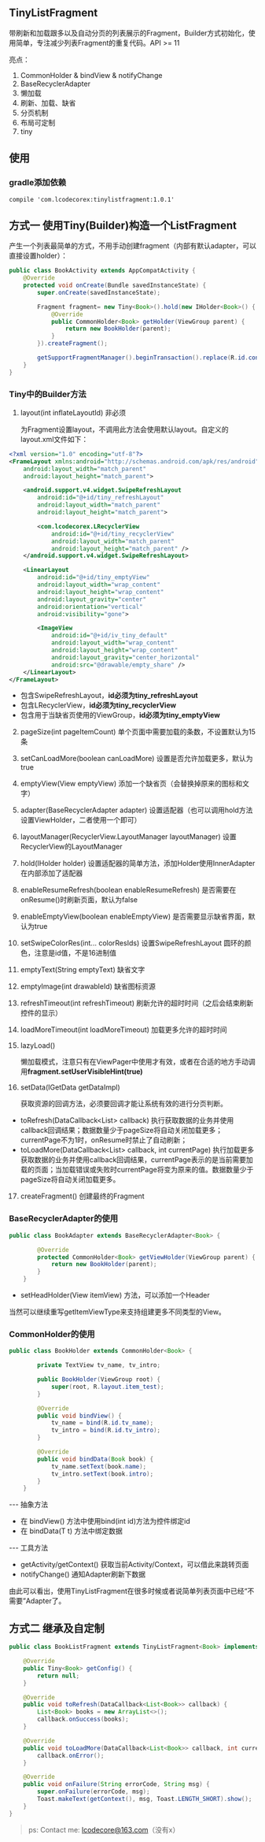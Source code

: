 ## TinyListFragment
带刷新和加载跟多以及自动分页的列表展示的Fragment，Builder方式初始化，使用简单，专注减少列表Fragment的重复代码。API >= 11

亮点：
1. CommonHolder & bindView & notifyChange
2. BaseRecyclerAdapter
3. 懒加载
4. 刷新、加载、缺省
5. 分页机制
6. 布局可定制
7. tiny

## 使用
### gradle添加依赖
```
compile 'com.lcodecorex:tinylistfragment:1.0.1'
```

## 方式一  使用Tiny(Builder)构造一个ListFragment
产生一个列表最简单的方式，不用手动创建fragment（内部有默认adapter，可以直接设置holder）：
```java
public class BookActivity extends AppCompatActivity {
    @Override
    protected void onCreate(Bundle savedInstanceState) {
        super.onCreate(savedInstanceState);

        Fragment fragment= new Tiny<Book>().hold(new IHolder<Book>() {
            @Override
            public CommonHolder<Book> getHolder(ViewGroup parent) {
                return new BookHolder(parent);
            }
        }).createFragment();

        getSupportFragmentManager().beginTransaction().replace(R.id.content, fragment).commit();
    }
}
```

### Tiny中的Builder方法
1. layout(int inflateLayoutId)   非必须

    为Fragment设置layout，不调用此方法会使用默认layout。自定义的layout.xml文件如下：
```xml
<?xml version="1.0" encoding="utf-8"?>
<FrameLayout xmlns:android="http://schemas.android.com/apk/res/android"
    android:layout_width="match_parent"
    android:layout_height="match_parent">

    <android.support.v4.widget.SwipeRefreshLayout
        android:id="@+id/tiny_refreshLayout"
        android:layout_width="match_parent"
        android:layout_height="match_parent">

        <com.lcodecorex.LRecyclerView
            android:id="@+id/tiny_recyclerView"
            android:layout_width="match_parent"
            android:layout_height="match_parent" />
    </android.support.v4.widget.SwipeRefreshLayout>

    <LinearLayout
        android:id="@+id/tiny_emptyView"
        android:layout_width="wrap_content"
        android:layout_height="wrap_content"
        android:layout_gravity="center"
        android:orientation="vertical"
        android:visibility="gone">

        <ImageView
            android:id="@+id/iv_tiny_default"
            android:layout_width="wrap_content"
            android:layout_height="wrap_content"
            android:layout_gravity="center_horizontal"
            android:src="@drawable/empty_share" />
    </LinearLayout>
</FrameLayout>
```

- 包含SwipeRefreshLayout，**id必须为tiny_refreshLayout**
- 包含LRecyclerView，**id必须为tiny_recyclerView**
- 包含用于当缺省页使用的ViewGroup，**id必须为tiny_emptyView**

2. pageSize(int pageItemCount) 单个页面中需要加载的条数，不设置默认为15条
3. setCanLoadMore(boolean canLoadMore)  设置是否允许加载更多，默认为true
4. emptyView(View emptyView)  添加一个缺省页（会替换掉原来的图标和文字）
5. adapter(BaseRecyclerAdapter<T> adapter) 设置适配器（也可以调用hold方法设置ViewHolder，二者使用一个即可）
6. layoutManager(RecyclerView.LayoutManager layoutManager) 设置RecyclerView的LayoutManager
7. hold(IHolder<T> holder) 设置适配器的简单方法，添加Holder使用InnerAdapter在内部添加了适配器
8. enableResumeRefresh(boolean enableResumeRefresh)  是否需要在onResume()时刷新页面，默认为false
9. enableEmptyView(boolean enableEmptyView) 是否需要显示缺省界面，默认为true
10. setSwipeColorRes(int... colorResIds) 设置SwipeRefreshLayout 圆环的颜色，注意是id值，不是16进制值
11. emptyText(String emptyText) 缺省文字
12. emptyImage(int drawableId)  缺省图标资源
13. refreshTimeout(int refreshTimeout)  刷新允许的超时时间（之后会结束刷新控件的显示）
14. loadMoreTimeout(int loadMoreTimeout) 加载更多允许的超时时间
15. lazyLoad()  

    懒加载模式，注意只有在ViewPager中使用才有效，或者在合适的地方手动调用**fragment.setUserVisibleHint(true)**

16. setData(IGetData<T> getDataImpl) 

    获取资源的回调方法，必须要回调才能让系统有效的进行分页判断。
- toRefresh(DataCallback<List<Bean>> callback)  执行获取数据的业务并使用callback回调结果；数据数量少于pageSize将自动关闭加载更多；currentPage不为1时，onResume时禁止了自动刷新；
- toLoadMore(DataCallback<List<Bean>> callback, int currentPage) 执行加载更多获取数据的业务并使用callback回调结果，currentPage表示的是当前需要加载的页面；当加载错误或失败时currentPage将变为原来的值。数据数量少于pageSize将自动关闭加载更多。

17. createFragment()  创建最终的Fragment


### BaseRecyclerAdapter的使用
```java
public class BookAdapter extends BaseRecyclerAdapter<Book> {

        @Override
        protected CommonHolder<Book> getViewHolder(ViewGroup parent) {
            return new BookHolder(parent);
        }
    }
```
- setHeadHolder(View itemView) 方法，可以添加一个Header

当然可以继续重写getItemViewType来支持组建更多不同类型的View。

### CommonHolder的使用
```java
public class BookHolder extends CommonHolder<Book> {

        private TextView tv_name, tv_intro;

        public BookHolder(ViewGroup root) {
            super(root, R.layout.item_test);
        }

        @Override
        public void bindView() {
            tv_name = bind(R.id.tv_name);
            tv_intro = bind(R.id.tv_intro);
        }

        @Override
        public void bindData(Book book) {
            tv_name.setText(book.name);
            tv_intro.setText(book.intro);
        }
    }
```

--- 抽象方法
- 在 bindView() 方法中使用bind(int id)方法为控件绑定id
- 在 bindData(T t) 方法中绑定数据

--- 工具方法
- getActivity/getContext() 获取当前Activity/Context，可以借此来跳转页面
- notifyChange() 通知Adapter刷新下数据

由此可以看出，使用TinyListFragment在很多时候或者说简单列表页面中已经“不需要”Adapter了。

## 方式二 继承及自定制
```java
public class BookListFragment extends TinyListFragment<Book> implements IGetData<Book> {

    @Override
    public Tiny<Book> getConfig() {
        return null;
    }

    @Override
    public void toRefresh(DataCallback<List<Book>> callback) {
        List<Book> books = new ArrayList<>();
        callback.onSuccess(books);
    }

    @Override
    public void toLoadMore(DataCallback<List<Book>> callback, int currentPage) {
        callback.onError();
    }

    @Override
    public void onFailure(String errorCode, String msg) {
        super.onFailure(errorCode, msg);
        Toast.makeText(getContext(), msg, Toast.LENGTH_SHORT).show();
    }
}
````


> ps: 
> Contact me: lcodecore@163.com（没有x）
